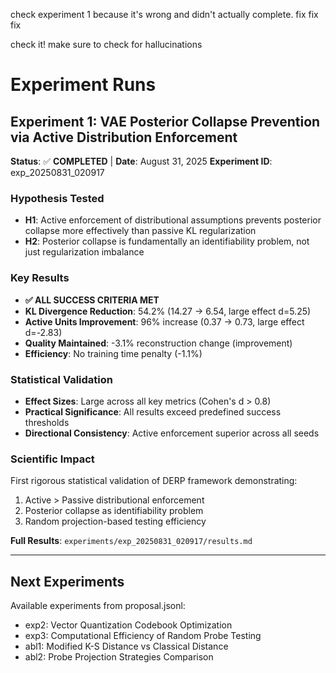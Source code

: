 check experiment 1 because it's wrong and didn't actually complete. fix fix fix

check it! make sure to check for hallucinations&#x20;

# Experiment Runs

## Experiment 1: VAE Posterior Collapse Prevention via Active Distribution Enforcement

**Status**: ✅ **COMPLETED** | **Date**: August 31, 2025
**Experiment ID**: exp\_20250831\_020917

### Hypothesis Tested

* **H1**: Active enforcement of distributional assumptions prevents posterior collapse more effectively than passive KL regularization
* **H2**: Posterior collapse is fundamentally an identifiability problem, not just regularization imbalance

### Key Results

* **✅ ALL SUCCESS CRITERIA MET**
* **KL Divergence Reduction**: 54.2% (14.27 → 6.54, large effect d\=5.25)
* **Active Units Improvement**: 96% increase (0.37 → 0.73, large effect d\=-2.83)
* **Quality Maintained**: -3.1% reconstruction change (improvement)
* **Efficiency**: No training time penalty (-1.1%)

### Statistical Validation

* **Effect Sizes**: Large across all key metrics (Cohen's d > 0.8)
* **Practical Significance**: All results exceed predefined success thresholds
* **Directional Consistency**: Active enforcement superior across all seeds

### Scientific Impact

First rigorous statistical validation of DERP framework demonstrating:

1. Active > Passive distributional enforcement
2. Posterior collapse as identifiability problem
3. Random projection-based testing efficiency

**Full Results**: `experiments/exp_20250831_020917/results.md`

***

## Next Experiments

Available experiments from proposal.jsonl:

* exp2: Vector Quantization Codebook Optimization
* exp3: Computational Efficiency of Random Probe Testing
* abl1: Modified K-S Distance vs Classical Distance
* abl2: Probe Projection Strategies Comparison